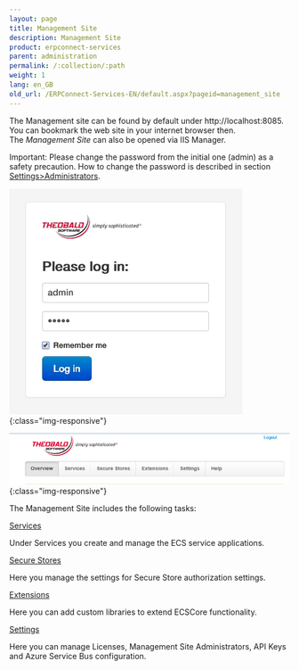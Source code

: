 ```yaml
---
layout: page
title: Management Site
description: Management Site
product: erpconnect-services
parent: administration
permalink: /:collection/:path
weight: 1
lang: en_GB
old_url: /ERPConnect-Services-EN/default.aspx?pageid=management_site
---
```


The Management site can be found by default under http://localhost:8085.<br> 
You can bookmark the web site in your internet browser then. <br>
The *Management Site* can also be opened via IIS Manager. 


Important: Please change the password from the initial one (admin) as a safety precaution.
How to change the password is described in section [Settings>Administrators](./settings/administrators).

![Log-in](/img/content/Log-in.jpg){:class="img-responsive"}

![ecscore-managementsite-3](/img/content/ecscore-managementsite-3.jpg.png){:class="img-responsive"} 

The Management Site includes the following tasks:

[Services]()

Under Services you create and manage the ECS service applications.

[Secure Stores]()

Here you manage the settings for Secure Store authorization settings.

[Extensions]()

Here you can add custom libraries to extend ECSCore functionality.

[Settings]()

Here you can manage Licenses, Management Site Administrators, API Keys and Azure Service Bus configuration.